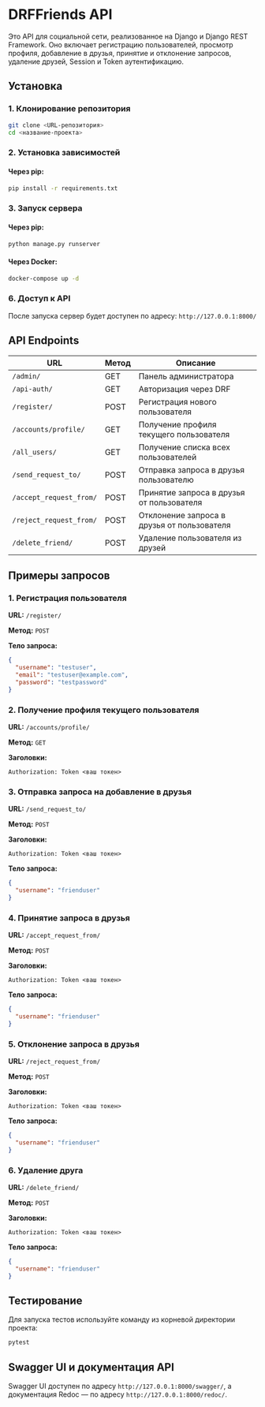 # DRFFriends API

Это API для социальной сети, реализованное на Django и Django REST Framework. Оно включает регистрацию пользователей, просмотр профиля, добавление в друзья, принятие и отклонение запросов, удаление друзей, Session и Token аутентификацию.

## Установка

### 1. Клонирование репозитория

```bash
git clone <URL-репозитория>
cd <название-проекта>
```

### 2. Установка зависимостей

#### Через pip:

```bash
pip install -r requirements.txt
```

### 3. Запуск сервера

#### Через pip:

```bash
python manage.py runserver
```

#### Через Docker:

```bash
docker-compose up -d
```

### 6. Доступ к API

После запуска сервер будет доступен по адресу: `http://127.0.0.1:8000/`

## API Endpoints

| URL                         | Метод | Описание                                      |
|-----------------------------|-------|-----------------------------------------------|
| `/admin/`                   | GET   | Панель администратора                         |
| `/api-auth/`                | GET   | Авторизация через DRF                         |
| `/register/`                | POST  | Регистрация нового пользователя               |
| `/accounts/profile/`        | GET   | Получение профиля текущего пользователя       |
| `/all_users/`               | GET   | Получение списка всех пользователей           |
| `/send_request_to/`         | POST  | Отправка запроса в друзья пользователю        |
| `/accept_request_from/`     | POST  | Принятие запроса в друзья от пользователя     |
| `/reject_request_from/`     | POST  | Отклонение запроса в друзья от пользователя   |
| `/delete_friend/`           | POST  | Удаление пользователя из друзей               |

## Примеры запросов

### 1. Регистрация пользователя

**URL:** `/register/`

**Метод:** `POST`

**Тело запроса:**

```json
{
  "username": "testuser",
  "email": "testuser@example.com",
  "password": "testpassword"
}
```

### 2. Получение профиля текущего пользователя

**URL:** `/accounts/profile/`

**Метод:** `GET`

**Заголовки:**

```http
Authorization: Token <ваш токен>
```

### 3. Отправка запроса на добавление в друзья

**URL:** `/send_request_to/`

**Метод:** `POST`

**Заголовки:**

```http
Authorization: Token <ваш токен>
```

**Тело запроса:**

```json
{
  "username": "frienduser"
}
```

### 4. Принятие запроса в друзья

**URL:** `/accept_request_from/`

**Метод:** `POST`

**Заголовки:**

```http
Authorization: Token <ваш токен>
```

**Тело запроса:**

```json
{
  "username": "frienduser"
}
```

### 5. Отклонение запроса в друзья

**URL:** `/reject_request_from/`

**Метод:** `POST`

**Заголовки:**

```http
Authorization: Token <ваш токен>
```

**Тело запроса:**

```json
{
  "username": "frienduser"
}
```

### 6. Удаление друга

**URL:** `/delete_friend/`

**Метод:** `POST`

**Заголовки:**

```http
Authorization: Token <ваш токен>
```

**Тело запроса:**

```json
{
  "username": "frienduser"
}
```

## Тестирование

Для запуска тестов используйте команду из корневой директории проекта:

```bash
pytest
```

## Swagger UI и документация API

Swagger UI доступен по адресу `http://127.0.0.1:8000/swagger/`, а документация Redoc — по адресу `http://127.0.0.1:8000/redoc/`.
